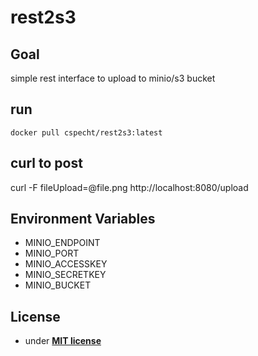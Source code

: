 # rest2s3

## Goal
simple rest interface to upload to minio/s3 bucket

## run 
`docker pull cspecht/rest2s3:latest`

## curl to post 
curl -F fileUpload=@file.png http://localhost:8080/upload

## Environment Variables
- MINIO_ENDPOINT
- MINIO_PORT
- MINIO_ACCESSKEY
- MINIO_SECRETKEY
- MINIO_BUCKET

## License
- under **[MIT license](http://opensource.org/licenses/mit-license.php)**
